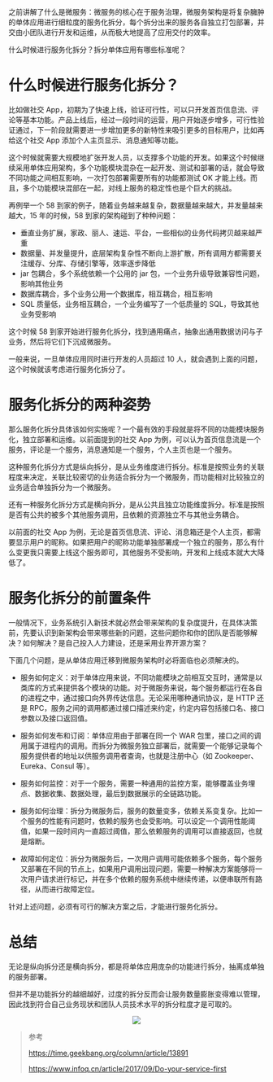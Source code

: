 之前讲解了什么是微服务：微服务的核心在于服务治理，微服务架构是将复杂臃肿的单体应用进行细粒度的服务化拆分，每个拆分出来的服务各自独立打包部署，并交由小团队进行开发和运维，从而极大地提高了应用交付的效率。

什么时候进行服务化拆分？拆分单体应用有哪些标准呢？

# 什么时候进行服务化拆分？
比如做社交 App，初期为了快速上线，验证可行性，可以只开发首页信息流、评论等基本功能。产品上线后，经过一段时间的运营，用户开始逐步增多，可行性验证通过，下一阶段就需要进一步增加更多的新特性来吸引更多的目标用户，比如再给这个社交 App 添加个人主页显示、消息通知等功能。

这个时候就需要大规模地扩张开发人员，以支撑多个功能的开发。如果这个时候继续采用单体应用架构，多个功能模块混杂在一起开发、测试和部署的话，就会导致不同功能之间相互影响，一次打包部署需要所有的功能都测试 OK 才能上线。而且，多个功能模块混部在一起，对线上服务的稳定性也是个巨大的挑战。

再例举一个 58 到家的例子，随着业务越来越复杂，数据量越来越大，并发量越来越大，15 年的时候，58 到家的架构碰到了种种问题：
- 垂直业务扩展，家政、丽人、速运、平台，一些相似的业务代码拷贝越来越严重
- 数据量、并发量提升，底层架构复杂性不断向上游扩散，所有调用方都需要关注缓存、分库、存储引擎等，效率逐步降低
- jar 包耦合，多个系统依赖一个公用的 jar 包，一个业务升级导致兼容性问题，影响其他业务
- 数据库耦合，多个业务公用一个数据库，相互耦合，相互影响
- SQL 质量低，业务相互耦合，一个业务编写了一个低质量的 SQL，导致其他业务受影响

这个时候 58 到家开始进行服务化拆分，找到通用痛点，抽象出通用数据访问与子业务，然后将它们下沉成微服务。

一般来说，一旦单体应用同时进行开发的人员超过 10 人，就会遇到上面的问题，这个时候就该考虑进行服务化拆分了。

# 服务化拆分的两种姿势
那么服务化拆分具体该如何实施呢？一个最有效的手段就是将不同的功能模块服务化，独立部署和运维。以前面提到的社交 App 为例，可以认为首页信息流是一个服务，评论是一个服务，消息通知是一个服务，个人主页也是一个服务。

这种服务化拆分方式是纵向拆分，是从业务维度进行拆分。标准是按照业务的关联程度来决定，关联比较密切的业务适合拆分为一个微服务，而功能相对比较独立的业务适合单独拆分为一个微服务。

还有一种服务化拆分方式是横向拆分，是从公共且独立功能维度拆分。标准是按照是否有公共的被多个其他服务调用，且依赖的资源独立不与其他业务耦合。

以前面的社交 App 为例，无论是首页信息流、评论、消息箱还是个人主页，都需要显示用户的昵称。如果把用户的昵称功能单独部署成一个独立的服务，那么有什么变更我只需要上线这个服务即可，其他服务不受影响，开发和上线成本就大大降低了。

# 服务化拆分的前置条件
一般情况下，业务系统引入新技术就必然会带来架构的复杂度提升，在具体决策前，先要认识到新架构会带来哪些新的问题，这些问题你和你的团队是否能够解决？如何解决？是自己投入人力建设，还是采用业界开源方案？

下面几个问题，是从单体应用迁移到微服务架构时必将面临也必须解决的。

- 服务如何定义：对于单体应用来说，不同功能模块之前相互交互时，通常是以类库的方式来提供各个模块的功能。对于微服务来说，每个服务都运行在各自的进程之中，通过接口向外界传达信息。无论采用哪种通讯协议，是 HTTP 还是 RPC，服务之间的调用都通过接口描述来约定，约定内容包括接口名、接口参数以及接口返回值。

- 服务如何发布和订阅：单体应用由于部署在同一个 WAR 包里，接口之间的调用属于进程内的调用。而拆分为微服务独立部署后，就需要一个能够记录每个服务提供者的地址以供服务调用者查询，也就是注册中心（如 Zookeeper、Eureka、Consul 等）。

- 服务如何监控：对于一个服务，需要一种通用的监控方案，能够覆盖业务埋点、数据收集、数据处理，最后到数据展示的全链路功能。

- 服务如何治理：拆分为微服务后，服务的数量变多，依赖关系变复杂。比如一个服务的性能有问题时，依赖的服务也会受影响。可以设定一个调用性能阈值，如果一段时间内一直超过阈值，那么依赖服务的调用可以直接返回，也就是熔断。

- 故障如何定位：拆分为微服务后，一次用户调用可能依赖多个服务，每个服务又部署在不同的节点上，如果用户调用出现问题，需要一种解决方案能够将一次用户请求进行标记，并在多个依赖的服务系统中继续传递，以便串联所有路径，从而进行故障定位。

针对上述问题，必须有可行的解决方案之后，才能进行服务化拆分。

# 总结
无论是纵向拆分还是横向拆分，都是将单体应用庞杂的功能进行拆分，抽离成单独的服务部署。

但并不是功能拆分的越细越好，过度的拆分反而会让服务数量膨胀变得难以管理，因此找到符合自己业务现状和团队人员技术水平的拆分粒度才是可取的。

<center><img src="https://img2018.cnblogs.com/blog/1356806/201910/1356806-20191009000648748-355850292.png" /></center>

> 参考
> 
> https://time.geekbang.org/column/article/13891
> 
> https://www.infoq.cn/article/2017/09/Do-your-service-first
